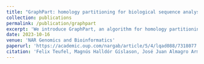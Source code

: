 ```yaml
---
title: "GraphPart: homology partitioning for biological sequence analysis"
collection: publications
permalink: /publication/graphpart
excerpt: 'We introduce GraphPart, an algorithm for homology partitioning of biological sequence datasets for machine learning. [Python package](https://github.com/graph-part/graph-part)'
date: 2023-10-16
venue: 'NAR Genomics and Bioinformatics'
paperurl: 'https://academic.oup.com/nargab/article/5/4/lqad088/7318077'
citation: 'Felix Teufel, Magnús Halldór Gíslason, José Juan Almagro Armenteros, Alexander Rosenberg Johansen, Ole Winther, Henrik Nielsen, GraphPart: homology partitioning for biological sequence analysis, NAR Genomics and Bioinformatics, Volume 5, Issue 4, December 2023, lqad088, https://doi.org/10.1093/nargab/lqad088'
---
```


